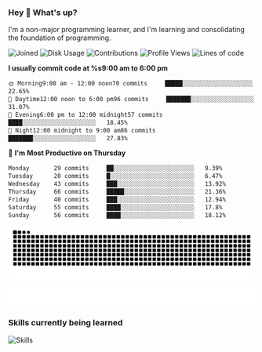 ### Hey :wave: What's up?

I'm a non-major programming learner, and I'm learning and consolidating the foundation of programming.

<!--START_SECTION:waka-->
![Joined](http://img.shields.io/badge/Joined-6%20years%20ago-6D67E4?style=flat&labelColor=453C67)
![Disk Usage](http://img.shields.io/badge/Github%27s%20Storage-577.9%20MB-FD841F?style=flat&labelColor=E14D2A)
![Contributions](http://img.shields.io/badge/Contributions%20in%202023-52-7DCE13?style=flat&labelColor=2B7A0B)
![Profile Views](http://img.shields.io/badge/Profile%20Views-624-0078AA?style=flat&labelColor=3AB4F2)
![Lines of code](https://img.shields.io/badge/Lines%20of%20code-2%20Million%20Lines%20of%20code-FF8B8B?style=flat&labelColor=EB4747)

**I usually commit code at %s9:00 am to 6:00 pm** 

```text
🌞 Morning9:00 am - 12:00 noon70 commits     █████░░░░░░░░░░░░░░░░░░░░   22.65% 
🌆 Daytime12:00 noon to 6:00 pm96 commits     ███████░░░░░░░░░░░░░░░░░░   31.07% 
🌃 Evening6:00 pm to 12:00 midnight57 commits     ████░░░░░░░░░░░░░░░░░░░░░   18.45% 
🌙 Night12:00 midnight to 9:00 am86 commits     ███████░░░░░░░░░░░░░░░░░░   27.83%

```
📅 **I'm Most Productive on Thursday** 

```text
Monday       29 commits     ██░░░░░░░░░░░░░░░░░░░░░░░   9.39% 
Tuesday      20 commits     █░░░░░░░░░░░░░░░░░░░░░░░░   6.47% 
Wednesday    43 commits     ███░░░░░░░░░░░░░░░░░░░░░░   13.92% 
Thursday     66 commits     █████░░░░░░░░░░░░░░░░░░░░   21.36% 
Friday       40 commits     ███░░░░░░░░░░░░░░░░░░░░░░   12.94% 
Saturday     55 commits     ████░░░░░░░░░░░░░░░░░░░░░   17.8% 
Sunday       56 commits     ████░░░░░░░░░░░░░░░░░░░░░   18.12%

```



<!--END_SECTION:waka-->

![Snake animation](https://raw.githubusercontent.com/dirname/dirname/output/snake.svg)

![metrics](github-metrics.svg)

### Skills currently being learned

![Skills](https://skillicons.dev/icons?i=linux,rust,go,solidity,typescript,bash,git,postgres,mysql,redis,mongo,docker,kubernetes,prometheus,grafana)

